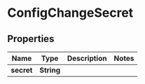 

# ConfigChangeSecret


## Properties

| Name | Type | Description | Notes |
|------------ | ------------- | ------------- | -------------|
|**secret** | **String** |  |  |



